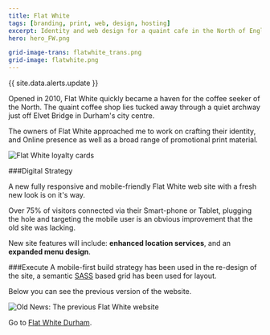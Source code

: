 ```yaml
---
title: Flat White
tags: [branding, print, web, design, hosting]
excerpt: Identity and web design for a quaint cafe in the North of England.
hero: hero_FW.png

grid-image-trans: flatwhite_trans.png
grid-image: flatwhite.png
---
```


{{ site.data.alerts.update }}

Opened in 2010, Flat White quickly became a haven for the coffee seeker of the North. The quaint coffee shop lies tucked away through a quiet archway just off Elvet Bridge in Durham's city centre.

The owners of Flat White approached me to work on crafting their identity, and Online presence as well as a broad range of promotional print material.

![Flat White loyalty cards](portfolio_img/flatwhite/FW_cards.jpg)
   
###Digital Strategy

A new fully responsive and mobile-friendly Flat White web site with a fresh new look is on it's way.

Over 75% of visitors connected via their Smart-phone or Tablet, plugging the hole and targeting the mobile user is an obvious improvement that the old site was lacking.

New site features will include: **enhanced location services**, and an **expanded menu design**.


###Execute
A mobile-first build strategy has been used in the re-design of the site, a semantic [SASS](http://sass-lang.com/) based grid has been used for layout.

Below you can see the previous version of the website.

![Old News: The previous Flat White website](portfolio_img/flatwhite/FW_oldsite.jpg)

Go to [Flat White Durham](http://flatwhitedurham.co.uk).
